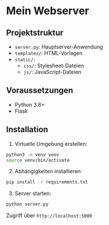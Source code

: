 # Mein Webserver

## Projektstruktur
- `server.py`: Hauptserver-Anwendung
- `templates/`: HTML-Vorlagen
- `static/`: 
  - `css/`: Stylesheet-Dateien
  - `js/`: JavaScript-Dateien

## Voraussetzungen
- Python 3.8+
- Flask

## Installation
1. Virtuelle Umgebung erstellen:
```bash
python3 -m venv venv
source venv/bin/activate
```

2. Abhängigkeiten installieren:
```bash
pip install -r requirements.txt
```

3. Server starten:
```bash
python server.py
```

Zugriff über `http://localhost:5000`
